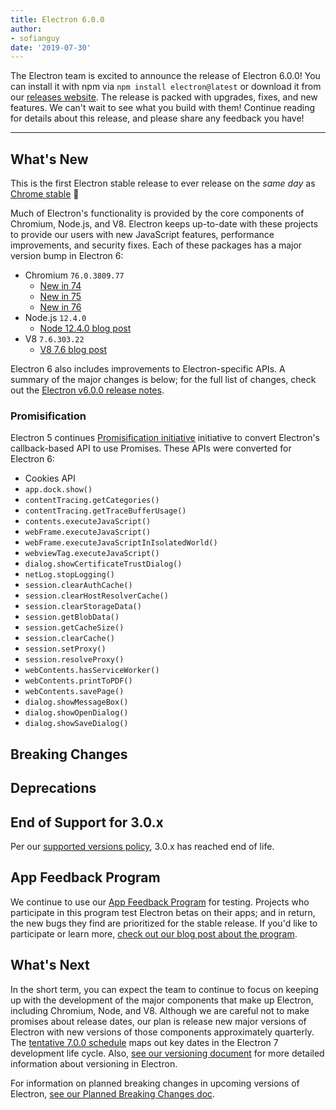 ```yaml
---
title: Electron 6.0.0
author: 
- sofianguy
date: '2019-07-30'
---
```


The Electron team is excited to announce the release of Electron 6.0.0! You can install it with npm via `npm install electron@latest` or download it from our [releases website](https://electronjs.org/releases/stable). The release is packed with upgrades, fixes, and new features. We can't wait to see what you build with them! Continue reading for details about this release, and please share any feedback you have!

---

## What's New

This is the first Electron stable release to ever release on the *same day* as [Chrome stable](https://www.chromestatus.com/features/schedule) 🎉

Much of Electron's functionality is provided by the core components of Chromium, Node.js, and V8. Electron keeps up-to-date with these projects to provide our users with new JavaScript features, performance improvements, and security fixes. Each of these packages has a major version bump in Electron 6:

- Chromium `76.0.3809.77`
  - [New in 74](https://developers.google.com/web/updates/2019/04/nic74)
  - [New in 75](https://developers.google.com/web/updates/2019/06/nic75)
  - [New in 76](https://developers.google.com/web/updates/tags/chrome76)
- Node.js `12.4.0`
  - [Node 12.4.0 blog post](https://nodejs.org/en/blog/release/v12.4.0/)
- V8 `7.6.303.22`
    - [V8 7.6 blog post](https://v8.dev/blog/v8-release-76)

Electron 6 also includes improvements to Electron-specific APIs. A summary of the major changes is below; for the full list of changes, check out the [Electron v6.0.0 release notes](https://github.com/electron/electron/releases/tag/v6.0.0).

### Promisification

Electron 5 continues [Promisification initiative](https://github.com/electron/electron/blob/5-0-x/docs/api/promisification.md) initiative to convert Electron's callback-based API to use Promises. These APIs were converted for Electron 6:
* Cookies API
* `app.dock.show()`
* `contentTracing.getCategories()`
* `contentTracing.getTraceBufferUsage()`
* `contents.executeJavaScript()`
* `webFrame.executeJavaScript()`
* `webFrame.executeJavaScriptInIsolatedWorld()`
* `webviewTag.executeJavaScript()`
* `dialog.showCertificateTrustDialog()`
* `netLog.stopLogging()`
* `session.clearAuthCache()`
* `session.clearHostResolverCache()`
* `session.clearStorageData()`
* `session.getBlobData()`
* `session.getCacheSize()`
* `session.clearCache()`
* `session.setProxy()`
* `session.resolveProxy()`
* `webContents.hasServiceWorker()`
* `webContents.printToPDF()`
* `webContents.savePage()`
* `dialog.showMessageBox()`
* `dialog.showOpenDialog()`
* `dialog.showSaveDialog()`

## Breaking Changes

## Deprecations

## End of Support for 3.0.x

Per our [supported versions policy](https://electronjs.org/docs/tutorial/support#supported-versions), 3.0.x has reached end of life.

## App Feedback Program

We continue to use our [App Feedback Program](https://electronjs.org/blog/app-feedback-program) for testing. Projects who participate in this program test Electron betas on their apps; and in return, the new bugs they find are prioritized for the stable release. If you'd like to participate or learn more, [check out our blog post about the program](https://electronjs.org/blog/app-feedback-program).

## What's Next
In the short term, you can expect the team to continue to focus on keeping up with the development of the major components that make up Electron, including Chromium, Node, and V8. Although we are careful not to make promises about release dates, our plan is release new major versions of Electron with new versions of those components approximately quarterly. The [tentative 7.0.0 schedule](https://electronjs.org/docs/tutorial/electron-timelines) maps out key dates in the Electron 7 development life cycle. Also, [see our versioning document](https://electronjs.org/docs/tutorial/electron-versioning) for more detailed information about versioning in Electron.

For information on planned breaking changes in upcoming versions of Electron, [see our Planned Breaking Changes doc](https://github.com/electron/electron/blob/master/docs/api/breaking-changes.md).